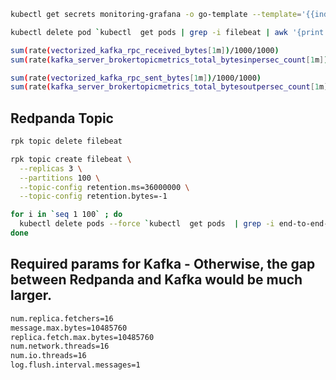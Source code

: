 ```bash
kubectl get secrets monitoring-grafana -o go-template --template='{{index .data "admin-password"}}' | base64 -d

kubectl delete pod `kubectl  get pods | grep -i filebeat | awk '{print $1}' | xargs` --force
```

```bash
sum(rate(vectorized_kafka_rpc_received_bytes[1m])/1000/1000)
sum(rate(kafka_server_brokertopicmetrics_total_bytesinpersec_count[1m])/1000/1000)
```

```bash
sum(rate(vectorized_kafka_rpc_sent_bytes[1m])/1000/1000)
sum(rate(kafka_server_brokertopicmetrics_total_bytesoutpersec_count[1m])/1000/1000)
```

## Redpanda Topic

```bash
rpk topic delete filebeat

rpk topic create filebeat \
  --replicas 3 \
  --partitions 100 \
  --topic-config retention.ms=36000000 \
  --topic-config retention.bytes=-1
```

```bash
for i in `seq 1 100` ; do
  kubectl delete pods --force `kubectl  get pods  | grep -i end-to-end-latency-deployment | awk '{print $1}' | head -10 | xargs`
done
```

## Required params for Kafka - Otherwise, the gap between Redpanda and Kafka would be much larger.

```bash
num.replica.fetchers=16
message.max.bytes=10485760
replica.fetch.max.bytes=10485760
num.network.threads=16
num.io.threads=16
log.flush.interval.messages=1
```